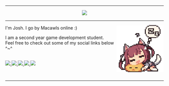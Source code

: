 <hr>
<div align="center">
<img src="https://github-readme-stats.vercel.app/api?username=macawls&show_icons=true&theme=ayu-mirage">
<hr>
</div>

<div align="left">
  <img src="sleeping.gif" align="right" width="150">
  <p>I'm Josh. I go by Macawls online :)
  <p>I am a second year game development student.
  <br>Feel free to check out some of my social links below ^~^</p><br>
</div>

<!-- links -->
<a href="https://macawls.dev/" target="_blank">
<img src="https://img.shields.io/badge/MY_WEBSITE-100000?style=for-the-badge&logo=about.me&logoColor=FFFFFF&labelColor=1f2430&color=f4cd7c"> 
</a>

<a href="https://macawls.dev/blog/" target="_blank">
<img src="https://img.shields.io/badge/My_blog-100000?style=for-the-badge&logo=About.me&logoColor=FFFFFF&labelColor=1f2430&color=f4cd7c">
</a>

<a href='https://www.linkedin.com/in/joshua-macauley/' target="_blank">
  <img src='https://img.shields.io/badge/linkedin-100000?style=for-the-badge&logo=linkedin&logoColor=FFFFFF&labelColor=1f2430&color=f4cd7c'/>
</a>

<a href="mailto:josh@macawls.dev" target="_blank">
<img src="https://img.shields.io/badge/email me-100000?style=for-the-badge&logo=Tutanota&logoColor=FFFFFF&labelColor=1f2430&color=f4cd7c">
</a>



<a href="https://steamcommunity.com/id/macawls" target="_blank">
<img src="https://img.shields.io/badge/Steam-100000?style=for-the-badge&logo=Steam&logoColor=white&labelColor=1f2430&color=f4cd7c">
</a>

<br><hr>

<!-- 
  Badges made with
  https://shivamkapasia-developer-edition.ap16.force.com/Badges4Me/s/
-->
